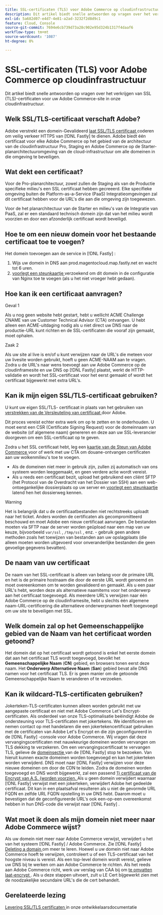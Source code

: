 ```yaml
---
title: SSL-certificaten (TLS) voor Adobe Commerce op cloudinfrastructuur
description: Dit artikel biedt snelle antwoorden op vragen over het verkrijgen van SSL (TLS)-certificaten voor uw Adobe Commerce-site in onze cloudinfrastructuur.
exl-id: 5a682d07-e4d7-4e81-a2ad-3232f2d8d9c1
feature: Cloud, Console
source-git-commit: 7694e6cb739d73a28c902e95d324b1317f4daaf6
workflow-type: tm+mt
source-wordcount: '1087'
ht-degree: 0%

---
```


# SSL-certificaten (TLS) voor Adobe Commerce op cloudinfrastructuur

Dit artikel biedt snelle antwoorden op vragen over het verkrijgen van SSL (TLS)-certificaten voor uw Adobe Commerce-site in onze cloudinfrastructuur.

## Welk SSL/TLS-certificaat verschaft Adobe?

Adobe verstrekt een domein-Gevalideerd [ laat SSL/TLS certificaat ](https://letsencrypt.org/) coderen om veilig verkeer HTTPS van [!DNL Fastly] te dienen. Adobe biedt één certificaat voor elke Adobe Commerce op het gebied van de architectuur van de cloudinfrastructuur Pro, Staging en Adobe Commerce op de Starter-planarchitectuuromgeving van de cloud-infrastructuur om alle domeinen in die omgeving te beveiligen.

## Wat dekt een certificaat?

Voor de Pro-planarchitectuur, zowel zullen de Staging als van de Productie specifieke milieu&#39;s een SSL certificaat hebben gecreeerd. Elke specifieke omgeving buiten de Platform-as-a-Service (PaaS) Integratieomgevingen zal dit certificaat hebben voor de URL&#39;s die aan die omgeving zijn toegewezen.

Voor de het planarchitectuur van de Starter en milieu&#39;s van de Integratie van PaaS, zal er een standaard technisch domein zijn dat van het milieu wordt voorzien en door een afzonderlijk certificaat wordt beveiligd.

## Hoe te om een nieuw domein voor het bestaande certificaat toe te voegen?

Het domein toevoegen aan de service in [!DNL Fastly] :

1. Wijs uw domein in DNS aan prod.magentocloud.map.fastly.net en wacht tot 6 uren.
1. [ voorlegt een steunkaartje ](/help/help-center-guide/help-center/magento-help-center-user-guide.md#submit-ticket) verzoekend om dit domein in de configuratie van Nginx toe te voegen (als u het niet vroeger hebt gedaan).

## Hoe kan ik een certificaat aanvragen?

Geval 1

Als u nog geen website hebt gestart, hebt u wellicht ACME Challenge CNAME van uw Customer Technical Advisor (CTA) ontvangen. U hebt alleen een ACME-uitdaging nodig als u niet direct uw DNS naar de productie-URL kunt richten en de SSL-certificaten die vooraf zijn gemaakt, moet ophalen.

Zaak 2

Als uw site al live is en/of u kunt verwijzen naar de URL&#39;s die meteen voor uw livesite worden gebruikt, hoeft u geen ACME-NAAM aan te vragen. Zodra u de URL&#39;s naar wens toevoegt aan uw Adobe Commerce op de cloudinframesite en uw DNS op [!DNL Fastly] plaatst, werkt de HTTP-validatie en wordt het SSL-certificaat voor het eerst gemaakt of wordt het certificaat bijgewerkt met extra URL&#39;s.

## Kan ik mijn eigen SSL/TLS-certificaat gebruiken?

U kunt uw eigen SSL/TLS- certificaat in plaats van het gebruiken van [ verstrekken van de Versleuteling van certificaat ](https://letsencrypt.org/) door Adobe.

Dit proces vereist echter extra werk om op te zetten en te onderhouden. U moet eerst een CSR (Certificate Signing Request) voor de domeinnaam van de website (of algemene naam) genereren en deze aan uw SSL-leverancier doorgeven om een SSL-certificaat op te geven.

Zodra u het SSL certificaat hebt, leg een [ kaartje van de Steun van Adobe Commerce ](/help/help-center-guide/help-center/magento-help-center-user-guide.md#submit-ticket) voor of werk met uw CTA om douane-ontvangen certificaten aan uw wolkenmilieu&#39;s toe te voegen.

* Als de domeinen niet meer in gebruik zijn, zullen zij automatisch van ons systeem worden leeggemaakt, en geen verdere actie wordt vereist.
* Als u reeds een certificaat bezit, upload het gebruikend een cliënt SFTP (het Protocol van de Overdracht van het Dossier van SSH) aan een web-ontoegankelijke dossierplaats op uw server en [ voorlegt een steunkaartje ](/help/help-center-guide/help-center/magento-help-center-user-guide.md#submit-ticket) latend hen het dossierweg kennen.

>[!WARNING]
>
>Het is belangrijk dat u de certificaatbestanden niet rechtstreeks uploadt naar het ticket. Anders worden de certificaten als gecompromitteerd beschouwd en moet Adobe een nieuw certificaat aanvragen.
>De bestanden moeten via SFTP naar de server worden geüpload naar een map van uw keuze, bijvoorbeeld `var/ssl` , `/tmp/ssl` , enz. - gebruik geen andere methoden zoals het toewijzen van bestanden aan uw opslagplaats (die alleen moeten worden uitgevoerd voor onveranderlijke bestanden die geen gevoelige gegevens bevatten).

## De naam van uw certificaat

De naam van het SSL-certificaat is alleen van belang voor de primaire URL en het is de primaire hostnaam die door de eerste URL wordt genoemd en moet overeenkomen om te worden gevalideerd en gemaakt. Als u een paar URL&#39;s hebt, worden deze als alternatieve naamitems voor het onderwerp aan het certificaat toegevoegd. Als meerdere URL&#39;s verwijzen naar één Adobe Commerce op de cloudinframesite, hebt u slechts één algemene naam-URL-certificering die alternatieve onderwerpnamen heeft toegevoegd om uw site te beveiligen met SSL.

## Welk domein zal op het Gemeenschappelijke gebied van de Naam van het certificaat worden getoond?

Het domein dat op het certificaat wordt getoond is enkel het eerste domein dat aan het certificaat TLS wordt toegevoegd, bevolkt het **Gemeenschappelijke Naam** (**CN**) gebied, en browsers tonen eerst deze naam. Het **Onderwerp Alternatieve Naam** (**San**) gebied bevat alle DNS namen voor het certificaat TLS. Er is geen manier om de getoonde Gemeenschappelijke Naam te veranderen of te verzoeken.

## Kan ik wildcard-TLS-certificaten gebruiken?

Jokerteken-TLS-certificaten kunnen alleen worden gebruikt met uw aangepaste certificaat en niet met Adobe Commerce Let&#39;s Encrypt-certificaten. Als onderdeel van onze TLS-optimalisatie beëindigt Adobe de ondersteuning voor TLS-certificaten met jokertekens. We identificeren en nemen contact op met handelaren die een jokertekencertificaat gebruiken met de certificaten van Adobe Let&#39;s Encrypt en die zijn geconfigureerd in de [!DNL Fastly] -console voor Adobe Commerce. Wij vragen dat deze vervangingscertificaten met nauwkeurige domeinen worden vervangen om TLS dekking te verzekeren. Om een vervangingscertificaat te vervangen TLS, gelieve de [ domeinsectie ](https://experienceleague.adobe.com/nl/docs/commerce-cloud-service/user-guide/cdn/setup-fastly/fastly-custom-cache-configuration#manage-domains) van de [!DNL Fastly] stop te bezoeken. Van hieruit kunnen exacte domeinen worden toegevoegd en kan het jokerteken worden verwijderd. DNS moet naar [!DNL Fastly] verwijzen voor deze nieuwe domeinen om door de CDN te leiden. Zodra de domeinen worden toegevoegd en DNS wordt bijgewerkt, zal een passend [ 1&rbrace; certificaat van de Encrypt van A.S. &lbrace;worden voorzien. ](https://letsencrypt.org/) Als u geen domein verwijdert waarnaar [!DNL Fastly] verwijst met een jokerteken, verwijdert Adobe het gedeelde certificaat. Dit kan in een plaatsafval resulteren als u niet de gevormde URL FQDN en zelfde URL FQDN opstelling in uw DNS hebt. Daarom moet u bevestigen dat de geconfigureerde URL&#39;s ook een-op-een overeenkomst hebben in hun DNS-code die verwijst naar [!DNL Fastly] .

## Wat moet ik doen als mijn domein niet meer naar Adobe Commerce wijst?

Als uw domein niet meer naar Adobe Commerce verwijst, verwijdert u het van het systeem [!DNL Fastly] / Adobe Commerce. Zie [!DNL Fastly] [ Deleting a domain ](https://docs.fastly.com/en/guides/working-with-domains#deleting-a-domain) om meer te leren. Hoewel u uw domein niet naar Adobe Commerce hoeft te verwijzen, controleert u of een TLS-certificaat van het hoogste niveau is vereist. Als een top-level domein wordt vereist, gelieve uw DNS bij te werken om aan Adobe Commerce te richten. Als het reeds aan Adobe Commerce richt, werk uw verslag van CAA bij om [ te omvatten laat-encrypt ](https://letsencrypt.org/). Als u deze stappen uitvoert, zult u LE Cert bijgewerkt zien met de noodzakelijke secundaire URL&#39;s die de cert behandelt. &#x200B;

## Gerelateerde lezing

[ Levering SSL/TLS certificaten ](https://experienceleague.adobe.com/nl/docs/commerce-cloud-service/user-guide/cdn/setup-fastly/fastly-configuration#provision-ssltls-certificates) in onze ontwikkelaarsdocumentatie
